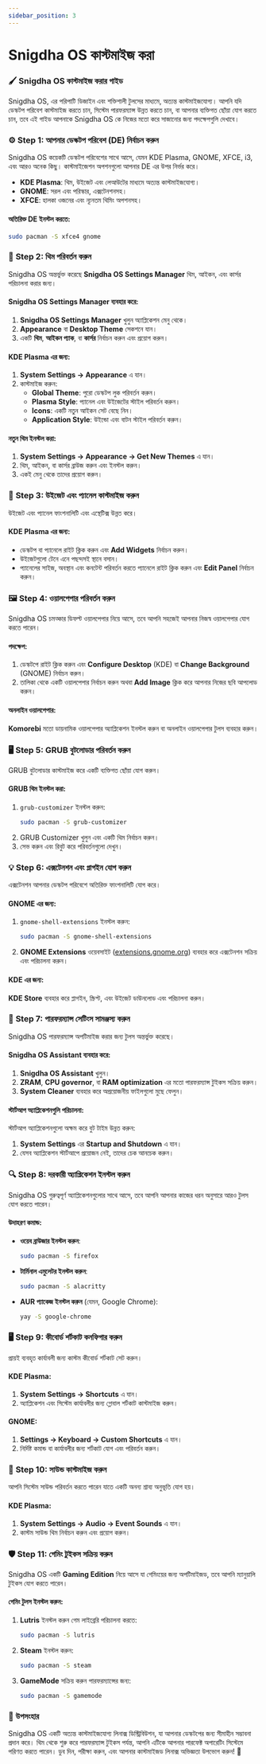 ```yaml
---
sidebar_position: 3
---
```


# Snigdha OS কাস্টমাইজ করা

### 🖌️ **Snigdha OS কাস্টমাইজ করার গাইড**

Snigdha OS, এর পরিপাটি ডিজাইন এবং শক্তিশালী টুলসের মাধ্যমে, অত্যন্ত কাস্টমাইজযোগ্য। আপনি যদি ডেস্কটপ পরিবেশ কাস্টমাইজ করতে চান, সিস্টেম পারফরম্যান্স উন্নত করতে চান, বা আপনার ব্যক্তিগত ছোঁয়া যোগ করতে চান, তবে এই গাইড আপনাকে Snigdha OS কে নিজের মতো করে সাজানোর জন্য পদক্ষেপগুলি দেখাবে।

### ⚙️ **Step 1: আপনার ডেস্কটপ পরিবেশ (DE) নির্বাচন করুন**
Snigdha OS কয়েকটি ডেস্কটপ পরিবেশের সাথে আসে, যেমন KDE Plasma, GNOME, XFCE, i3, এবং আরও অনেক কিছু। কাস্টমাইজেশন অপশনগুলো আপনার DE এর উপর নির্ভর করে।

- **KDE Plasma**: থিম, উইজেট এবং লেআউটের মাধ্যমে অত্যন্ত কাস্টমাইজযোগ্য।
- **GNOME**: সরল এবং পরিস্কার, এক্সটেনশনসহ।
- **XFCE**: হালকা ওজনের এবং ন্যূনতম থিমিং অপশনসহ।

#### অতিরিক্ত DE ইনস্টল করতে:
```bash
sudo pacman -S xfce4 gnome
```

### 🎨 **Step 2: থিম পরিবর্তন করুন**
Snigdha OS অন্তর্ভুক্ত করেছে **Snigdha OS Settings Manager** থিম, আইকন, এবং কার্সর পরিচালনা করার জন্য।

#### Snigdha OS Settings Manager ব্যবহার করে:
1. **Snigdha OS Settings Manager** খুলুন অ্যাপ্লিকেশন মেনু থেকে।
2. **Appearance** বা **Desktop Theme** সেকশনে যান।
3. একটি **থিম**, **আইকন প্যাক**, বা **কার্সর** নির্বাচন করুন এবং প্রয়োগ করুন।

#### KDE Plasma এর জন্য:
1. **System Settings → Appearance** এ যান।
2. কাস্টমাইজ করুন:
   - **Global Theme**: পুরো ডেস্কটপ লুক পরিবর্তন করুন।
   - **Plasma Style**: প্যানেল এবং উইজেটের স্টাইল পরিবর্তন করুন।
   - **Icons**: একটি নতুন আইকন সেট বেছে নিন।
   - **Application Style**: উইন্ডো এবং বাটন স্টাইল পরিবর্তন করুন।

#### নতুন থিম ইনস্টল করা:
1. **System Settings → Appearance → Get New Themes** এ যান।
2. থিম, আইকন, বা কার্সর ব্রাউজ করুন এবং ইনস্টল করুন।
3. একই মেনু থেকে তাদের প্রয়োগ করুন।

### 📂 **Step 3: উইজেট এবং প্যানেল কাস্টমাইজ করুন**
উইজেট এবং প্যানেল ফাংশনালিটি এবং এস্থেটিক্স উন্নত করে।

#### KDE Plasma এর জন্য:
- ডেস্কটপ বা প্যানেলে রাইট ক্লিক করুন এবং **Add Widgets** নির্বাচন করুন।
- উইজেটগুলো টেনে এনে পছন্দসই স্থানে বসান।
- প্যানেলের সাইজ, অবস্থান এবং কনটেন্ট পরিবর্তন করতে প্যানেলে রাইট ক্লিক করুন এবং **Edit Panel** নির্বাচন করুন।

### 🖼️ **Step 4: ওয়ালপেপার পরিবর্তন করুন**
Snigdha OS চমত্কার ডিফল্ট ওয়ালপেপার নিয়ে আসে, তবে আপনি সহজেই আপনার নিজস্ব ওয়ালপেপার যোগ করতে পারেন।

#### পদক্ষেপ:
1. ডেস্কটপে রাইট ক্লিক করুন এবং **Configure Desktop** (KDE) বা **Change Background** (GNOME) নির্বাচন করুন।
2. তালিকা থেকে একটি ওয়ালপেপার নির্বাচন করুন অথবা **Add Image** ক্লিক করে আপনার নিজের ছবি আপলোড করুন।

#### অনলাইন ওয়ালপেপার:
**Komorebi** মতো ডায়নামিক ওয়ালপেপার অ্যাপ্লিকেশন ইনস্টল করুন বা অনলাইন ওয়ালপেপার টুলস ব্যবহার করুন।

### 🖥️ **Step 5: GRUB বুটলোডার পরিবর্তন করুন**
GRUB বুটলোডার কাস্টমাইজ করে একটি ব্যক্তিগত ছোঁয়া যোগ করুন।

#### GRUB থিম ইনস্টল করা:
1. `grub-customizer` ইনস্টল করুন:
   ```bash
   sudo pacman -S grub-customizer
   ```
2. GRUB Customizer খুলুন এবং একটি থিম নির্বাচন করুন।
3. সেভ করুন এবং রিবুট করে পরিবর্তনগুলো দেখুন।

### 💡 **Step 6: এক্সটেনশন এবং প্লাগইন যোগ করুন**
এক্সটেনশন আপনার ডেস্কটপ পরিবেশে অতিরিক্ত ফাংশনালিটি যোগ করে।

#### GNOME এর জন্য:
1. `gnome-shell-extensions` ইনস্টল করুন:
   ```bash
   sudo pacman -S gnome-shell-extensions
   ```
2. **GNOME Extensions** ওয়েবসাইট ([extensions.gnome.org](https://extensions.gnome.org)) ব্যবহার করে এক্সটেনশন সক্রিয় এবং পরিচালনা করুন।

#### KDE এর জন্য:
**KDE Store** ব্যবহার করে প্লাগইন, স্ক্রিপ্ট, এবং উইজেট ডাউনলোড এবং পরিচালনা করুন।

### 🔧 **Step 7: পারফরম্যান্স সেটিংস সামঞ্জস্য করুন**
Snigdha OS পারফরম্যান্স অপটিমাইজ করার জন্য টুলস অন্তর্ভুক্ত করেছে।

#### Snigdha OS Assistant ব্যবহার করে:
1. **Snigdha OS Assistant** খুলুন।
2. **ZRAM**, **CPU governor**, বা **RAM optimization** এর মতো পারফরম্যান্স টুইকস সক্রিয় করুন।
3. **System Cleaner** ব্যবহার করে অপ্রয়োজনীয় ফাইলগুলো মুছে ফেলুন।

#### স্টার্টআপ অ্যাপ্লিকেশনগুলি পরিচালনা:
স্টার্টআপ অ্যাপ্লিকেশনগুলো অক্ষম করে বুট টাইম উন্নত করুন:
1. **System Settings** এর **Startup and Shutdown** এ যান।
2. যেসব অ্যাপ্লিকেশন স্টার্টআপে প্রয়োজন নেই, তাদের চেক আনচেক করুন।

### 🔍 **Step 8: দরকারী অ্যাপ্লিকেশন ইনস্টল করুন**
Snigdha OS গুরুত্বপূর্ণ অ্যাপ্লিকেশনগুলোর সাথে আসে, তবে আপনি আপনার কাজের ধরন অনুসারে আরও টুলস যোগ করতে পারেন।

#### উদাহরণ কমান্ড:
- **ওয়েব ব্রাউজার ইনস্টল করুন**:
  ```bash
  sudo pacman -S firefox
  ```
- **টার্মিনাল এমুলেটর ইনস্টল করুন**:
  ```bash
  sudo pacman -S alacritty
  ```
- **AUR প্যাকেজ ইনস্টল করুন** (যেমন, Google Chrome):
  ```bash
  yay -S google-chrome
  ```

### 🖥️ **Step 9: কীবোর্ড শর্টকাট কনফিগার করুন**
প্রায়ই ব্যবহৃত কার্যাবলী জন্য কাস্টম কীবোর্ড শর্টকাট সেট করুন।

#### KDE Plasma:
1. **System Settings → Shortcuts** এ যান।
2. অ্যাপ্লিকেশন এবং সিস্টেম কার্যাবলীর জন্য গ্লোবাল শর্টকাট কাস্টমাইজ করুন।

#### GNOME:
1. **Settings → Keyboard → Custom Shortcuts** এ যান।
2. নির্দিষ্ট কমান্ড বা কার্যাবলীর জন্য শর্টকাট যোগ এবং পরিবর্তন করুন।

### 🎵 **Step 10: সাউন্ড কাস্টমাইজ করুন**
আপনি সিস্টেম সাউন্ড পরিবর্তন করতে পারেন যাতে একটি অনন্য শ্রাব্য অনুভূতি যোগ হয়।

#### KDE Plasma:
1. **System Settings → Audio → Event Sounds** এ যান।
2. কাস্টম সাউন্ড থিম নির্বাচন করুন এবং প্রয়োগ করুন।

### 🛡️ **Step 11: গেমিং টুইকস সক্রিয় করুন**
Snigdha OS একটি **Gaming Edition** নিয়ে আসে যা গেমিংয়ের জন্য অপটিমাইজড, তবে আপনি ম্যানুয়ালি টুইকস যোগ করতে পারেন।

#### গেমিং টুলস ইনস্টল করুন:
1. **Lutris** ইনস্টল করুন গেম লাইব্রেরি পরিচালনা করতে:
   ```bash
   sudo pacman -S lutris
   ```
2. **Steam** ইনস্টল করুন:
   ```bash
   sudo pacman -S steam
   ```
3. **GameMode** সক্রিয় করুন পারফরম্যান্সের জন্য:
   ```bash
   sudo pacman -S gamemode
   ```

### 🚀 **উপসংহার**
Snigdha OS একটি অত্যন্ত কাস্টমাইজযোগ্য লিনাক্স ডিস্ট্রিবিউশন, যা আপনার ডেস্কটপের জন্য সীমাহীন সম্ভাবনা প্রদান করে। থিম থেকে শুরু করে পারফরম্যান্স টুইকস পর্যন্ত, আপনি এটিকে আপনার পারফেক্ট অপারেটিং সিস্টেমে পরিণত করতে পারেন। ডুব দিন, পরীক্ষা করুন, এবং আপনার কাস্টমাইজড লিনাক্স অভিজ্ঞতা উপভোগ করুন! 🎉